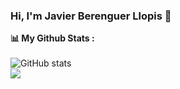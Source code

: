 ### Hi, I'm Javier Berenguer Llopis  👋


<strong>📊 My Github Stats :</strong><br><br>
![GitHub stats](https://github-readme-stats.vercel.app/api?username=JaviBerenguer&show_icons=true&count_private=true&include_all_commits=true&theme=radical)<br>
<img align="center" src="https://github-readme-streak-stats.herokuapp.com/?user=JaviBerenguer&theme=radical&hide_border=true"/><br><br>

